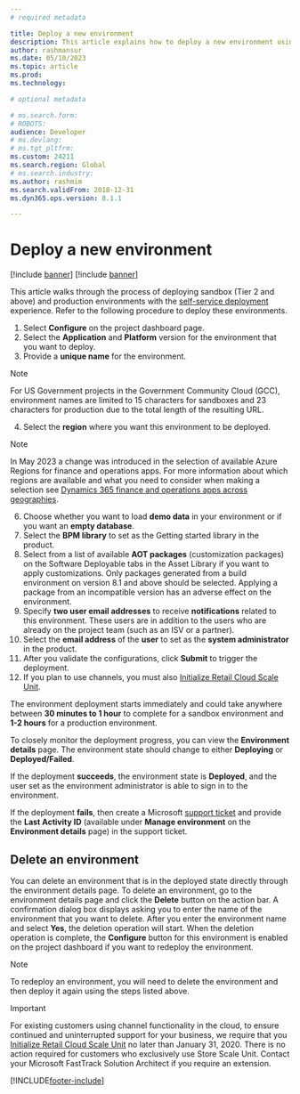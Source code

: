 ```yaml
---
# required metadata

title: Deploy a new environment
description: This article explains how to deploy a new environment using the self-service deployment experience.
author: rashmansur
ms.date: 05/10/2023
ms.topic: article
ms.prod: 
ms.technology: 

# optional metadata

# ms.search.form: 
# ROBOTS: 
audience: Developer
# ms.devlang: 
# ms.tgt_pltfrm: 
ms.custom: 24211
ms.search.region: Global
# ms.search.industry: 
ms.author: rashmim
ms.search.validFrom: 2018-12-31
ms.dyn365.ops.version: 8.1.1

---
```


# Deploy a new environment

[!include [banner](../includes/banner.md)]
[!include [banner](../includes/limited-availability.md)]

This article walks through the process of deploying sandbox (Tier 2 and above) and production environments with the [self-service deployment](infrastructure-stack.md) experience. Refer to the following procedure to deploy these environments.

1. Select **Configure** on the project dashboard page.
2. Select the **Application** and **Platform** version for the environment that you want to deploy. 
3. Provide a **unique name** for the environment.

> [!NOTE]
> For US Government projects in the Government Community Cloud (GCC), environment names are limited to 15 characters for sandboxes and 23 characters for production due to the total length of the resulting URL.

4. Select the **region** where you want this environment to be deployed. 

> [!NOTE]
> In May 2023 a change was introduced in the selection of available Azure Regions for finance and operations apps. For more information about which regions are available and what you need to consider when making a selection see [Dynamics 365 finance and operations apps across geographies](deployment-options-geo.md).

6. Choose whether you want to load **demo data** in your environment or if you want an **empty database**.
7. Select the **BPM library** to set as the Getting started library in the product.
8. Select from a list of available **AOT packages** (customization packages) on the Software Deployable tabs in the Asset Library if you want to apply customizations. Only packages generated from a build environment on version 8.1 and above should be selected. Applying a package from an incompatible version has an adverse effect on the environment.
9. Specify **two user email addresses** to receive **notifications** related to this environment. These users are in addition to the users who are already on the project team (such as an ISV or a partner).
10. Select the **email address** of the **user** to set as the **system administrator** in the product.
11. After you validate the configurations, click **Submit** to trigger the deployment.
12. If you plan to use channels, you must also [Initialize Retail Cloud Scale Unit](initialize-retail-channels.md).

The environment deployment starts immediately and could take anywhere between **30 minutes to 1 hour** to complete for a sandbox environment and **1-2 hours** for a production environment. 

To closely monitor the deployment progress, you can view the **Environment details** page. The environment state should change to either **Deploying** or **Deployed/Failed**.

If the deployment **succeeds**, the environment state is **Deployed**, and the user set as the environment administrator is able to sign in to the environment.

If the deployment **fails**, then create a Microsoft [support ticket](../lifecycle-services/lcs-support.md) and provide the **Last Activity ID** (available under **Manage environment** on the **Environment details** page) in the support ticket.

## Delete an environment

You can delete an environment that is in the deployed state directly through the environment details page. To delete an environment, go to the environment details page and click the  **Delete** button on the action bar. A confirmation dialog box displays asking you to enter the name of the environment that you want to delete. After you enter the environment name and select **Yes**, the deletion operation will start. When the deletion operation is complete, the **Configure** button for this environment is enabled on the project dashboard if you want to redeploy the environment. 

> [!NOTE]
> To redeploy an environment, you will need to delete the environment and then deploy it again using the steps listed above. 

> [!IMPORTANT]
> For existing customers using channel functionality in the cloud, to ensure continued and uninterrupted support for your business, we require that you [Initialize Retail Cloud Scale Unit](initialize-retail-channels.md) no later than January 31, 2020. There is no action required for customers who exclusively use Store Scale Unit. Contact your Microsoft FastTrack Solution Architect if you require an extension.


[!INCLUDE[footer-include](../../../includes/footer-banner.md)]
